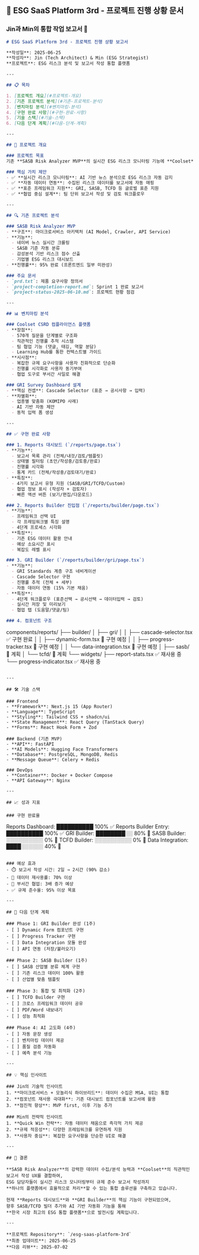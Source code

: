 ## 📝 **ESG SaaS Platform 3rd - 프로젝트 진행 상황 문서**

### **Jin과 Min의 통합 작업 보고서** 🚀

```markdown
# ESG SaaS Platform 3rd - 프로젝트 진행 상황 보고서

**작성일**: 2025-06-25  
**작성자**: Jin (Tech Architect) & Min (ESG Strategist)  
**프로젝트**: ESG 리스크 분석 및 보고서 작성 통합 플랫폼

---

## 📋 목차

1. [프로젝트 개요](#프로젝트-개요)
2. [기존 프로젝트 분석](#기존-프로젝트-분석)
3. [벤치마킹 분석](#벤치마킹-분석)
4. [구현 완료 사항](#구현-완료-사항)
5. [기술 스택](#기술-스택)
6. [다음 단계 계획](#다음-단계-계획)

---

## 🎯 프로젝트 개요

### 프로젝트 목표
기존 **SASB Risk Analyzer MVP**의 실시간 ESG 리스크 모니터링 기능에 **Coolset** 스타일의 ESG 보고서 작성 기능을 통합하여, 데이터 수집부터 보고서 작성까지 원스톱으로 제공하는 통합 플랫폼 구축

### 핵심 가치 제안
- ✅ **실시간 리스크 모니터링**: AI 기반 뉴스 분석으로 ESG 리스크 자동 감지
- ✅ **자동 데이터 연동**: 수집된 리스크 데이터를 보고서에 자동 매핑
- ✅ **표준 프레임워크 지원**: GRI, SASB, TCFD 등 글로벌 표준 지원
- ✅ **협업 중심 설계**: 팀 단위 보고서 작성 및 검토 워크플로우

---

## 🔍 기존 프로젝트 분석

### SASB Risk Analyzer MVP
- **구조**: 마이크로서비스 아키텍처 (AI Model, Crawler, API Service)
- **기능**: 
  - 네이버 뉴스 실시간 크롤링
  - SASB 기준 자동 분류
  - 감성분석 기반 리스크 점수 산출
  - 기업별 ESG 리스크 대시보드
- **진행률**: 95% 완료 (프론트엔드 일부 미완성)

### 주요 문서
- `prd.txt`: 제품 요구사항 정의서
- `project-completion-report.md`: Sprint 1 완료 보고서
- `project-status-2025-06-10.md`: 프로젝트 현황 점검

---

## 📊 벤치마킹 분석

### Coolset CSRD 컴플라이언스 플랫폼
- **장점**:
  - 570개 질문을 단계별로 구조화
  - 직관적인 진행률 추적 시스템
  - 팀 협업 기능 (댓글, 태깅, 역할 분담)
  - Learning Hub를 통한 컨텍스트별 가이드
- **시사점**:
  - 복잡한 규제 요구사항을 사용자 친화적으로 단순화
  - 진행률 시각화로 사용자 동기부여
  - 협업 도구로 부서간 사일로 해결

### GRI Survey Dashboard 설계
- **핵심 컨셉**: Cascade Selector (표준 → 공시사항 → 입력)
- **차별화**: 
  - 업종별 맞춤화 (KOMIPO 사례)
  - AI 기반 자동 제안
  - 동적 입력 폼 생성

---

## ✅ 구현 완료 사항

### 1. Reports 대시보드 (`/reports/page.tsx`)
- **기능**:
  - 보고서 목록 관리 (전체/내것/검토/템플릿)
  - 상태별 필터링 (초안/작성중/검토중/완료)
  - 진행률 시각화
  - 통계 카드 (전체/작성중/검토대기/완료)
- **특징**:
  - 4가지 보고서 유형 지원 (SASB/GRI/TCFD/Custom)
  - 협업 정보 표시 (작성자 + 검토자)
  - 빠른 액션 버튼 (보기/편집/다운로드)

### 2. Reports Builder 진입점 (`/reports/builder/page.tsx`)
- **기능**:
  - 프레임워크 선택 UI
  - 각 프레임워크별 특징 설명
  - 4단계 프로세스 시각화
- **특징**:
  - 기존 ESG 데이터 활용 안내
  - 예상 소요시간 표시
  - 복잡도 레벨 표시

### 3. GRI Builder (`/reports/builder/gri/page.tsx`)
- **기능**:
  - GRI Standards 계층 구조 네비게이션
  - Cascade Selector 구현
  - 진행률 추적 (전체 + 세부)
  - 자동 데이터 연동 (15% 기본 채움)
- **특징**:
  - 4단계 워크플로우 (표준선택 → 공시선택 → 데이터입력 → 검토)
  - 실시간 저장 및 미리보기
  - 협업 탭 (도움말/댓글/팀)

### 4. 컴포넌트 구조
```
components/reports/
├── builder/
│   ├── gri/
│   │   ├── cascade-selector.tsx    ✅ 구현 완료
│   │   ├── dynamic-form.tsx        🚧 구현 예정
│   │   ├── progress-tracker.tsx    🚧 구현 예정
│   │   └── data-integration.tsx    🚧 구현 예정
│   ├── sasb/                        📅 계획
│   └── tcfd/                        📅 계획
└── widgets/
    ├── report-stats.tsx             ✅ 재사용 중
    └── progress-indicator.tsx       ✅ 재사용 중
```

---

## 🛠 기술 스택

### Frontend
- **Framework**: Next.js 15 (App Router)
- **Language**: TypeScript
- **Styling**: Tailwind CSS + shadcn/ui
- **State Management**: React Query (TanStack Query)
- **Forms**: React Hook Form + Zod

### Backend (기존 MVP)
- **API**: FastAPI
- **AI Models**: Hugging Face Transformers
- **Database**: PostgreSQL, MongoDB, Redis
- **Message Queue**: Celery + Redis

### DevOps
- **Container**: Docker + Docker Compose
- **API Gateway**: Nginx

---

## 📈 성과 지표

### 구현 완료율
```
Reports Dashboard:     ██████████ 100% ✅
Reports Builder Entry: ██████████ 100% ✅
GRI Builder:          ████████░░ 80%  🚧
SASB Builder:         ░░░░░░░░░░ 0%   📅
TCFD Builder:         ░░░░░░░░░░ 0%   📅
Data Integration:     ████░░░░░░ 40%  🚧
```

### 예상 효과
- ⏱️ 보고서 작성 시간: 2일 → 2시간 (90% 감소)
- 🔄 데이터 재사용률: 70% 이상
- 👥 부서간 협업: 3배 증가 예상
- ✅ 규제 준수율: 95% 이상 목표

---

## 🚀 다음 단계 계획

### Phase 1: GRI Builder 완성 (1주)
- [ ] Dynamic Form 컴포넌트 구현
- [ ] Progress Tracker 구현
- [ ] Data Integration 모듈 완성
- [ ] API 연동 (저장/불러오기)

### Phase 2: SASB Builder (1주)
- [ ] SASB 산업별 분류 체계 구현
- [ ] 기존 리스크 데이터 100% 활용
- [ ] 산업별 맞춤 템플릿

### Phase 3: 통합 및 최적화 (2주)
- [ ] TCFD Builder 구현
- [ ] 크로스 프레임워크 데이터 공유
- [ ] PDF/Word 내보내기
- [ ] 성능 최적화

### Phase 4: AI 고도화 (4주)
- [ ] 자동 문장 생성
- [ ] 벤치마킹 데이터 제공
- [ ] 품질 검증 자동화
- [ ] 예측 분석 기능

---

## 💡 핵심 인사이트

### Jin의 기술적 인사이트
1. **마이크로서비스 + 모놀리식 하이브리드**: 데이터 수집은 MSA, UI는 통합
2. **컴포넌트 재사용 극대화**: 기존 대시보드 컴포넌트를 보고서에 활용
3. **점진적 향상**: MVP first, 이후 기능 추가

### Min의 전략적 인사이트
1. **Quick Win 전략**: 자동 데이터 채움으로 즉각적 가치 제공
2. **규제 적응성**: 다양한 프레임워크를 유연하게 지원
3. **사용자 중심**: 복잡한 요구사항을 단순한 UI로 해결

---

## 🎊 결론

**SASB Risk Analyzer**의 강력한 데이터 수집/분석 능력과 **Coolset**의 직관적인 보고서 작성 UX를 결합하여, 
ESG 담당자들이 실시간 리스크 모니터링부터 규제 준수 보고서 작성까지 
**하나의 플랫폼에서 효율적으로 처리**할 수 있는 통합 솔루션을 구축하고 있습니다.

현재 **Reports 대시보드**와 **GRI Builder**의 핵심 기능이 구현되었으며, 
향후 SASB/TCFD 빌더 추가와 AI 기반 자동화 기능을 통해 
**한국 시장 최고의 ESG 통합 플랫폼**으로 발전시킬 계획입니다.

---

**프로젝트 Repository**: `/esg-saas-platform-3rd`  
**최종 업데이트**: 2025-06-25  
**다음 리뷰**: 2025-07-02  
```

